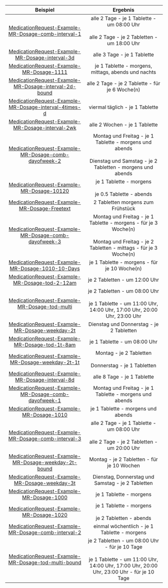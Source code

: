 | Beispiel | Ergebnis |
| :---: | :---:|
|[MedicationRequest-Example-MR-Dosage-comb-interval-1](./MedicationRequest-Example-MR-Dosage-comb-interval-1.html) | alle 2 Tage - je 1 Tablette - um 08:00 Uhr<br><br>alle 2 Tage - je 2 Tabletten - um 18:00 Uhr |
|[MedicationRequest-Example-MR-Dosage-interval-3d](./MedicationRequest-Example-MR-Dosage-interval-3d.html) | alle 3 Tage - je 1 Tablette |
|[MedicationRequest-Example-MR-Dosage-1111](./MedicationRequest-Example-MR-Dosage-1111.html) | je 1 Tablette - morgens, mittags, abends und nachts |
|[MedicationRequest-Example-MR-Dosage-interval-2d-bound](./MedicationRequest-Example-MR-Dosage-interval-2d-bound.html) | alle 2 Tage - je 2 Tablette - für je 6 Woche(n) |
|[MedicationRequest-Example-MR-Dosage-interval-4times-d](./MedicationRequest-Example-MR-Dosage-interval-4times-d.html) | viermal täglich - je 1 Tablette |
|[MedicationRequest-Example-MR-Dosage-interval-2wk](./MedicationRequest-Example-MR-Dosage-interval-2wk.html) | alle 2 Wochen - je 1 Tablette |
|[MedicationRequest-Example-MR-Dosage-comb-dayofweek-2](./MedicationRequest-Example-MR-Dosage-comb-dayofweek-2.html) | Montag und Freitag - je 1 Tablette - morgens und abends<br><br>Dienstag und Samstag - je 2 Tabletten - morgens und abends |
|[MedicationRequest-Example-MR-Dosage-10120](./MedicationRequest-Example-MR-Dosage-10120.html) | je 1 Tablette - morgens<br><br>je 0.5 Tablette - abends |
|[MedicationRequest-Example-MR-Dosage-Freetext](./MedicationRequest-Example-MR-Dosage-Freetext.html) | 2 Tabletten morgens zum Frühstück |
|[MedicationRequest-Example-MR-Dosage-comb-dayofweek-3](./MedicationRequest-Example-MR-Dosage-comb-dayofweek-3.html) | Montag und Freitag - je 1 Tablette - morgens - für je 3 Woche(n)<br><br>Montag und Freitag - je 2 Tabletten - mittags - für je 3 Woche(n) |
|[MedicationRequest-Example-MR-Dosage-1010-10-Days](./MedicationRequest-Example-MR-Dosage-1010-10-Days.html) | je 1 Tablette - morgens - für je 10 Woche(n) |
|[MedicationRequest-Example-MR-Dosage-tod-2-12am](./MedicationRequest-Example-MR-Dosage-tod-2-12am.html) | je 2 Tabletten - um 12:00 Uhr |
|[MedicationRequest-Example-MR-Dosage-tod-multi](./MedicationRequest-Example-MR-Dosage-tod-multi.html) | je 2 Tabletten - um 08:00 Uhr<br><br>je 1 Tablette - um 11:00 Uhr, 14:00 Uhr, 17:00 Uhr, 20:00 Uhr, 23:00 Uhr |
|[MedicationRequest-Example-MR-Dosage-weekday-2t](./MedicationRequest-Example-MR-Dosage-weekday-2t.html) | Dienstag und Donnerstag - je 2 Tabletten |
|[MedicationRequest-Example-MR-Dosage-tod-1t-8am](./MedicationRequest-Example-MR-Dosage-tod-1t-8am.html) | je 1 Tablette - um 08:00 Uhr |
|[MedicationRequest-Example-MR-Dosage-weekday-2t-1t](./MedicationRequest-Example-MR-Dosage-weekday-2t-1t.html) | Montag - je 2 Tabletten<br><br>Donnerstag - je 1 Tabletten |
|[MedicationRequest-Example-MR-Dosage-interval-8d](./MedicationRequest-Example-MR-Dosage-interval-8d.html) | alle 8 Tage - je 1 Tablette |
|[MedicationRequest-Example-MR-Dosage-comb-dayofweek-1](./MedicationRequest-Example-MR-Dosage-comb-dayofweek-1.html) | Montag und Freitag - je 1 Tablette - morgens und abends |
|[MedicationRequest-Example-MR-Dosage-1010](./MedicationRequest-Example-MR-Dosage-1010.html) | je 1 Tablette - morgens und abends |
|[MedicationRequest-Example-MR-Dosage-comb-interval-3](./MedicationRequest-Example-MR-Dosage-comb-interval-3.html) | alle 2 Tage - je 1 Tablette - um 08:00 Uhr<br><br>alle 2 Tage - je 2 Tabletten - um 20:00 Uhr |
|[MedicationRequest-Example-MR-Dosage-weekday-2t-bound](./MedicationRequest-Example-MR-Dosage-weekday-2t-bound.html) | Montag - je 2 Tabletten - für je 10 Wochen |
|[MedicationRequest-Example-MR-Dosage-weekday-3t](./MedicationRequest-Example-MR-Dosage-weekday-3t.html) | Dienstag, Donnerstag und Samstag - je 2 Tabletten |
|[MedicationRequest-Example-MR-Dosage-1000](./MedicationRequest-Example-MR-Dosage-1000.html) | je 1 Tablette - morgens |
|[MedicationRequest-Example-MR-Dosage-1020](./MedicationRequest-Example-MR-Dosage-1020.html) | je 1 Tablette - morgens<br><br>je 2 Tabletten - abends |
|[MedicationRequest-Example-MR-Dosage-comb-interval-2](./MedicationRequest-Example-MR-Dosage-comb-interval-2.html) | einmal wöchentlich - je 1 Tablette - morgens |
|[MedicationRequest-Example-MR-Dosage-tod-multi-bound](./MedicationRequest-Example-MR-Dosage-tod-multi-bound.html) | je 2 Tabletten - um 08:00 Uhr - für je 10 Tage<br><br>je 1 Tablette - um 11:00 Uhr, 14:00 Uhr, 17:00 Uhr, 20:00 Uhr, 23:00 Uhr - für je 10 Tage |